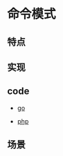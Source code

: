 # 命令模式

## 特点

## 实现

## code

- [go](../script/go/dp/command.go)

- [php](src/php_design_patterns/command/command.php)

## 场景